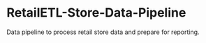 # RetailETL-Store-Data-Pipeline
Data pipeline to process retail store data and prepare for reporting.
